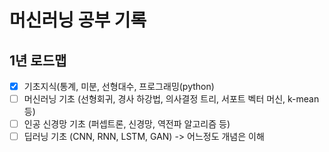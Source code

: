 <h1>머신러닝 공부 기록</h1>

<h2>1년 로드맵</h2>

- [x] 기초지식(통계, 미분, 선형대수, 프로그래밍(python)
- [ ] 머신러닝 기초 (선형회귀, 경사 하강법, 의사결정 트리, 서포트 벡터 머신, k-mean 등)
- [ ] 인공 신경망 기초 (퍼셉트론, 신경망, 역전파 알고리즘 등)
- [ ] 딥러닝 기초 (CNN, RNN, LSTM, GAN) -> 어느정도 개념은 이해